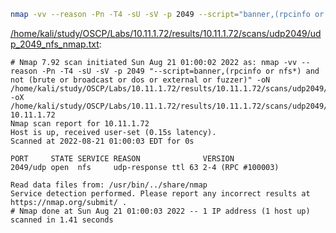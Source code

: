 ```bash
nmap -vv --reason -Pn -T4 -sU -sV -p 2049 --script="banner,(rpcinfo or nfs*) and not (brute or broadcast or dos or external or fuzzer)" -oN "/home/kali/study/OSCP/Labs/10.11.1.72/results/10.11.1.72/scans/udp2049/udp_2049_nfs_nmap.txt" -oX "/home/kali/study/OSCP/Labs/10.11.1.72/results/10.11.1.72/scans/udp2049/xml/udp_2049_nfs_nmap.xml" 10.11.1.72
```

[/home/kali/study/OSCP/Labs/10.11.1.72/results/10.11.1.72/scans/udp2049/udp_2049_nfs_nmap.txt](file:///home/kali/study/OSCP/Labs/10.11.1.72/results/10.11.1.72/scans/udp2049/udp_2049_nfs_nmap.txt):

```
# Nmap 7.92 scan initiated Sun Aug 21 01:00:02 2022 as: nmap -vv --reason -Pn -T4 -sU -sV -p 2049 "--script=banner,(rpcinfo or nfs*) and not (brute or broadcast or dos or external or fuzzer)" -oN /home/kali/study/OSCP/Labs/10.11.1.72/results/10.11.1.72/scans/udp2049/udp_2049_nfs_nmap.txt -oX /home/kali/study/OSCP/Labs/10.11.1.72/results/10.11.1.72/scans/udp2049/xml/udp_2049_nfs_nmap.xml 10.11.1.72
Nmap scan report for 10.11.1.72
Host is up, received user-set (0.15s latency).
Scanned at 2022-08-21 01:00:03 EDT for 0s

PORT     STATE SERVICE REASON              VERSION
2049/udp open  nfs     udp-response ttl 63 2-4 (RPC #100003)

Read data files from: /usr/bin/../share/nmap
Service detection performed. Please report any incorrect results at https://nmap.org/submit/ .
# Nmap done at Sun Aug 21 01:00:03 2022 -- 1 IP address (1 host up) scanned in 1.41 seconds

```
